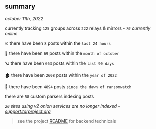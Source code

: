 
## summary
_october 11th, 2022_

currently tracking `125` groups across `222` relays & mirrors - _`76` currently online_

⏲ there have been `8` posts within the `last 24 hours`

🦈 there have been `69` posts within the `month of october`

🪐 there have been `663` posts within the `last 90 days`

🏚 there have been `2608` posts within the `year of 2022`

🦕 there have been `4894` posts `since the dawn of ransomwatch`

there are `58` custom parsers indexing posts

_`20` sites using v2 onion services are no longer indexed - [support.torproject.org](https://support.torproject.org/onionservices/v2-deprecation/)_

> see the project [README](https://github.com/joshhighet/ransomwatch#ransomwatch--) for backend technicals
